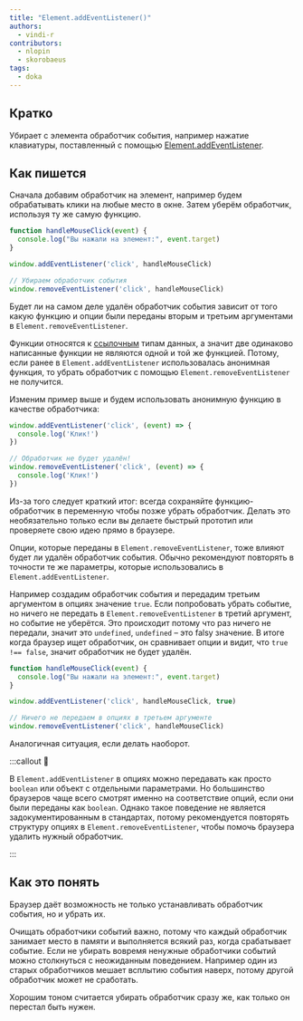 ```yaml
---
title: "Element.addEventListener()"
authors:
  - vindi-r
contributors:
  - nlopin
  - skorobaeus
tags:
  - doka
---
```


## Кратко

Убирает с элемента обработчик события, например нажатие клавиатуры, поставленный с помощью [Element.addEventListener](/js/element-addeventlistener).

## Как пишется

Сначала добавим обработчик на элемент, например будем обрабатывать клики на любые место в окне. Затем уберём обработчик, используя ту же самую функцию.

```js
function handleMouseClick(event) {
  console.log("Вы нажали на элемент:", event.target)
}

window.addEventListener('click', handleMouseClick)

// Убираем обработчик события
window.removeEventListener('click', handleMouseClick)
```

Будет ли на самом деле удалён обработчик события зависит от того какую функцию и опции были переданы вторым и третьим аргументами в `Element.removeEventListener`.

Функции относятся к [ссылочным](/js/ref-type-vs-value-type) типам данных, а значит две одинаково написанные функции не являются одной и той же функцией. Потому, если ранее в `Element.addEventListener` использовалась анонимная функция, то убрать обработчик с помощью `Element.removeEventListener` не получится.

Изменим пример выше и будем использовать анонимную функцию в качестве обработчика:

```js
window.addEventListener('click', (event) => {
  console.log('Клик!')
})

// Обработчик не будет удалён!
window.removeEventListener('click', (event) => {
  console.log('Клик!')
})
```

Из-за того следует краткий итог: всегда сохраняйте функцию-обработчик в переменную чтобы позже убрать обработчик. Делать это необязательно только если вы делаете быстрый прототип или проверяете свою идею прямо в браузере.

Опции, которые переданы в `Element.removeEventListener`, тоже влияют будет ли удалён обработчик события. Обычно рекомендуют повторять в точности те же параметры, которые использовались в `Element.addEventListener`.

Например создадим обработчик события и передадим третьим аргументом в опциях значение `true`. Если попробовать убрать событие, но ничего не передать в `Element.removeEventListener` в третий аргумент, но событие не уберётся. Это происходит потому что раз ничего не передали, значит это `undefined`, `undefined` – это falsy значение. В итоге когда браузер ищет обработчик, он сравнивает опции и видит, что `true !== false`, значит обработчик не будет удалён.

```js
function handleMouseClick(event) {
  console.log("Вы нажали на элемент:", event.target)
}

window.addEventListener('click', handleMouseClick, true)

// Ничего не передаем в опциях в третьем аргументе
window.removeEventListener('click', handleMouseClick)
```

Аналогичная ситуация, если делать наоборот.

:::callout 🥸

В `Element.addEventListener` в опциях можно передавать как просто `boolean` или объект с отдельными параметрами. Но большинство браузеров чаще всего смотрят именно на соответствие опций, если они были переданы как `boolean`. Однако такое поведение не является задокументированным в стандартах, потому рекомендуется повторять структуру опциях в `Element.removeEventListener`, чтобы помочь браузера удалить нужный обработчик.

:::

## Как это понять

Браузер даёт возможность не только устанавливать обработчик события, но и убрать их.

Очищать обработчики событий важно, потому что каждый обработчик занимает место в памяти и выполняется всякий раз, когда срабатывает событие. Если не убирать вовремя ненужные обработчики событий можно столкнуться с неожиданным поведением. Например один из старых обработчиков мешает всплытию события наверх, потому другой обработчик может не сработать.

Хорошим тоном считается убирать обработчик сразу же, как только он перестал быть нужен.
